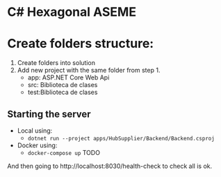 # C# Hexagonal ASEME

# Create folders structure:
1. Create folders into solution
2. Add new project with the same folder from step 1.
    - app: ASP.NET Core Web Api
    - src: Biblioteca de clases
    - test:Biblioteca de clases

## Starting the server
* Local using:
    * `dotnet run --project apps/HubSupplier/Backend/Backend.csproj`
* Docker using:
    * `docker-compose up` TODO
    
And then going to http://localhost:8030/health-check to check all is ok.